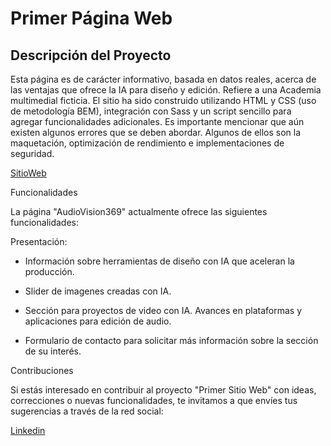 # Primer Página Web
## Descripción del Proyecto
Esta página es de carácter informativo, basada en datos reales, acerca de las ventajas que ofrece la IA para diseño y edición. Refiere a una Academia multimedial ficticia.
El sitio ha sido construido utilizando HTML y CSS (uso de metodología BEM), integración con Sass y un script sencillo para agregar funcionalidades adicionales.
Es importante mencionar que aún existen algunos errores que se deben abordar. Algunos de ellos son la maquetación, optimización de rendimiento e implementaciones de seguridad.

[SitioWeb](https://crysg011.github.io/SitioWeb/) 

Funcionalidades

La página "AudioVision369" actualmente ofrece las siguientes funcionalidades:

Presentación:
- Información sobre herramientas de diseño con IA que aceleran la producción.

- Slider de imagenes creadas con IA.

- Sección para proyectos de video con IA. Avances en plataformas y aplicaciones para edición de audio.

- Formulario de contacto para solicitar más información sobre la sección de su interés.

Contribuciones
<p>Si estás interesado en contribuir al proyecto "Primer Sitio Web" con ideas, correcciones o nuevas funcionalidades, te invitamos a que envíes tus sugerencias a través de la red social: </p>

[Linkedin](https://www.linkedin.com/in/crystina-g-cristina-gonzalez-9337b0233/)
